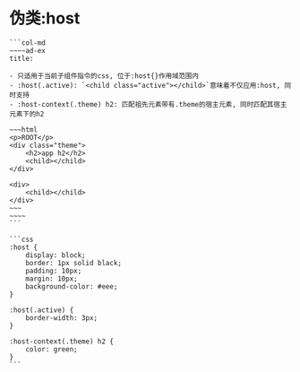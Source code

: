# 伪类:host

````col
```col-md
~~~~ad-ex
title: 

- 只适用于当前子组件指令的css, 位于:host{}作用域范围内
- :host(.active): `<child class="active"></child>`意味着不仅应用:host, 同时支持
- :host-context(.theme) h2: 匹配祖先元素带有.theme的宿主元素, 同时匹配其宿主元素下的h2

~~~html
<p>ROOT</p>  
<div class="theme">  
	<h2>app h2</h2>  
	<child></child>  
</div>  
  
<div>  
	<child></child>  
</div>
~~~
~~~~
```

```css
:host {  
	display: block;  
	border: 1px solid black;  
	padding: 10px;  
	margin: 10px;  
	background-color: #eee;  
}

:host(.active) {  
	border-width: 3px;  
}

:host-context(.theme) h2 {  
	color: green;  
}
```
````
